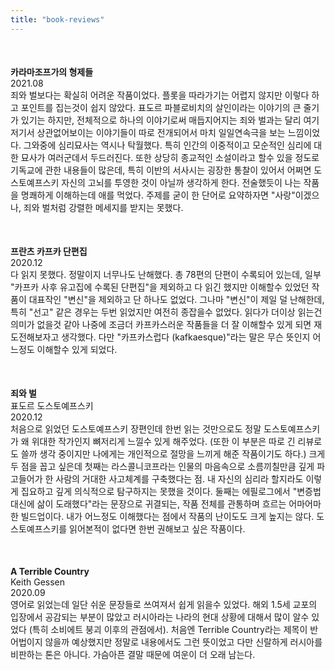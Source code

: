 ```yaml
---
title: "book-reviews"
---
```


<style type="text/css">
.review {
  margin-top: 50px;
  margin-bottom: 50px;
}
.fa {
  color: orange;
}
</style>
<link rel="stylesheet" href="https://cdnjs.cloudflare.com/ajax/libs/font-awesome/4.7.0/css/font-awesome.min.css">

<div>
  <div class="review">
    <strong>카라마조프가의 형제들</strong>
    <div>2021.08</div>
    죄와 벌보다는 확실히 어려운 작품이었다. 플롯을 따라가기는 어렵지 않지만 이렇다 하고 포인트를 집는것이 쉽지 않았다. 표도르 파블로비치의 살인이라는 이야기의 큰 줄기가 있기는 하지만, 전체적으로 하나의 이야기로써 매듭지어지는 죄와 벌과는 달리 여기저기서 상관없어보이는 이야기들이 따로 전개되어서 마치 일일연속극을 보는 느낌이었다. 그와중에 심리묘사는 역시나 탁월했다. 특히 인간의 이중적이고 모순적인 심리에 대한 묘사가 여러군데서 두드러진다. 또한 상당히 종교적인 소설이라고 할수 있을 정도로 기독교에 관한 내용들이 많은데, 특히 이반의 서사시는 굉장한 통찰이 있어서 어쩌면 도스토예프스키 자신의 고뇌를 투영한 것이 아닐까 생각하게 한다. 전술했듯이 나는 작품을 명쾌하게 이해하는데 애를 먹었다. 주제를 굳이 한 단어로 요약하자면 "사랑"이겠으나, 죄와 벌처럼 강렬한 메세지를 받지는 못했다.
  </div>
  <div class="review">
    <strong>프란츠 카프카 단편집</strong>
    <div>2020.12</div>
    다 읽지 못했다. 정말이지 너무나도 난해했다. 총 78편의 단편이 수록되어 있는데, 일부 "카프카 사후 유고집에 수록된 단편집"을 제외하고 다 읽긴 했지만 이해할수 있었던 작품이 대표작인 "변신"을 제외하고 단 하나도 없었다. 그나마 "변신"이 제일 덜 난해한데, 특히 "선고" 같은 경우는 두번 읽었지만 여전히 종잡을수 없었다. 읽다가 더이상 읽는건 의미가 없을것 같아 나중에 조금더 카프카스러운 작품들을 더 잘 이해할수 있게 되면 재도전해보자고 생각했다. 다만 "카프카스럽다 (kafkaesque)"라는 말은 무슨 뜻인지 어느정도 이해할수 있게 되었다.
  </div>
  <div class="review">
    <strong>죄와 벌</strong>
    <div>표도르 도스토예프스키</div>
    <div>2020.12</div>
    처음으로 읽었던 도스토예프스키 장편인데 한번 읽는 것만으로도 정말 도스토예프스키가 왜 위대한 작가인지 뼈저리게 느낄수 있게 해주었다. (또한 이 부분은 따로 긴 리뷰로도 쓸까 생각 중이지만 나에게는 개인적으로 절망을 느끼게 해준 작품이기도 하다.) 크게 두 점을 꼽고 싶은데 첫째는 라스콜니코프라는 인물의 마음속으로 소름끼칠만큼 깊게 파고들어가 한 사람의 거대한 사고체계를 구축했다는 점. 내 자신의 심리라 할지라도 이렇게 집요하고 깊게 의식적으로 탐구하지는 못했을 것이다. 둘째는 에필로그에서 "변증법 대신에 삶이 도래했다"라는 문장으로 귀결되는, 작품 전체를 관통하며 흐르는 어마어마한 빌드업이다. 내가 어느정도 이해했다는 점에서 작품의 난이도도 크게 높지는 않다. 도스토예프스키를 읽어본적이 없다면 한번 권해보고 싶은 작품이다.
  </div>
  <div class="review">
    <strong>A Terrible Country</strong>
    <div>Keith Gessen</div>
    <div>2020.09</div>
    <div>
      <span class="fa fa-star"></span>
      <span class="fa fa-star"></span>
      <span class="fa fa-star"></span>
      <span class="fa fa-star-half-o"></span>
      <span class="fa fa-star-o"></span>
    </div>
    영어로 읽었는데 일단 쉬운 문장들로 쓰여져서 쉽게 읽을수 있었다. 해외 1.5세 교포의 입장에서 공감되는 부분이 많았고 러시아라는 나라의 현대 상황에 대해서 많이 알수 있었다 (특히 소비에트 붕괴 이후의 관점에서). 처음엔 Terrible Country라는 제목이 반어법이지 않을까 예상했지만 정말로 내용에서도 그런 뜻이었고 다만 신랄하게 러시아를 비판하는 톤은 아니다. 가슴아픈 결말 때문에 여운이 더 오래 남는다.
  </div>
</div>

